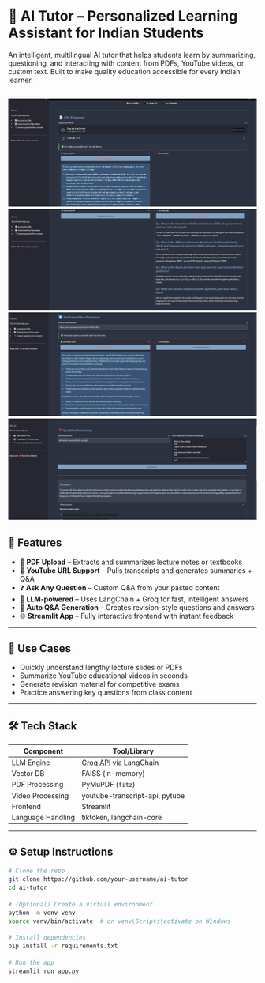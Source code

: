 # 🧠 AI Tutor – Personalized Learning Assistant for Indian Students

An intelligent, multilingual AI tutor that helps students learn by summarizing, questioning, and interacting with content from PDFs, YouTube videos, or custom text. Built to make quality education accessible for every Indian learner.

![AI Tutor](demo_images/Screenshot%202025-07-02%20141046.png) <!-- Replace with actual image -->
![AI Tutor](demo_images/Screenshot%202025-07-02%20141121.png) <!-- Replace with actual image -->
![AI Tutor](demo_images/Screenshot%202025-07-02%20141221.png) <!-- Replace with actual image -->
![AI Tutor](demo_images/Screenshot%202025-07-02%20141408.png) <!-- Replace with actual image -->
---

## 🚀 Features

- 📄 **PDF Upload** – Extracts and summarizes lecture notes or textbooks
- 🎥 **YouTube URL Support** – Pulls transcripts and generates summaries + Q&A
- ❓ **Ask Any Question** – Custom Q&A from your pasted content
- 🔗 **LLM-powered** – Uses LangChain + Groq for fast, intelligent answers
- 🧠 **Auto Q&A Generation** – Creates revision-style questions and answers
- 🌐 **Streamlit App** – Fully interactive frontend with instant feedback

---

## 🧪 Use Cases

- Quickly understand lengthy lecture slides or PDFs
- Summarize YouTube educational videos in seconds
- Generate revision material for competitive exams
- Practice answering key questions from class content

---

## 🛠️ Tech Stack

| Component        | Tool/Library                          |
|------------------|----------------------------------------|
| LLM Engine        | [Groq API](https://console.groq.com) via LangChain |
| Vector DB         | FAISS (in-memory)                     |
| PDF Processing    | PyMuPDF (`fitz`)                      |
| Video Processing  | youtube-transcript-api, pytube        |
| Frontend          | Streamlit                             |
| Language Handling | tiktoken, langchain-core              |

---

## ⚙️ Setup Instructions

```bash
# Clone the repo
git clone https://github.com/your-username/ai-tutor
cd ai-tutor

# (Optional) Create a virtual environment
python -m venv venv
source venv/bin/activate  # or venv\Scripts\activate on Windows

# Install dependencies
pip install -r requirements.txt

# Run the app
streamlit run app.py
